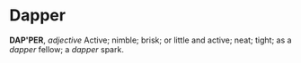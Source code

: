 # Dapper

**DAP'PER**, _adjective_ Active; nimble; brisk; or little and active; neat; tight; as a _dapper_ fellow; a _dapper_ spark.